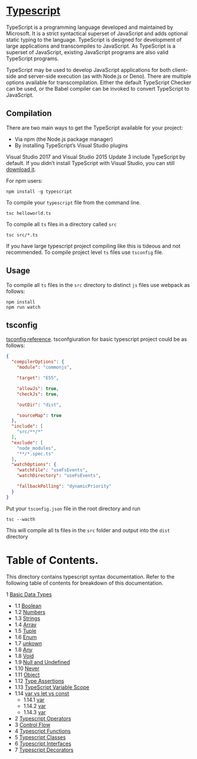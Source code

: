 # [Typescript](https://www.typescriptlang.org/tsconfig)



TypeScript is a programming language developed and maintained by Microsoft. It is a strict syntactical superset 
of JavaScript and adds optional static typing to the language. TypeScript is designed for development of 
large applications and transcompiles to JavaScript. As TypeScript is a superset of JavaScript, existing 
JavaScript programs are also valid TypeScript programs.

TypeScript may be used to develop JavaScript applications for both client-side and server-side execution 
(as with Node.js or Deno). There are multiple options available for transcompilation. Either the default TypeScript 
Checker can be used, or the Babel compiler can be invoked to convert TypeScript to JavaScript.

## Compilation
There are two main ways to get the TypeScript available for your project:
* Via npm (the Node.js package manager)
* By installing TypeScript’s Visual Studio plugins

Visual Studio 2017 and Visual Studio 2015 Update 3 include TypeScript by default. If you didn’t install 
TypeScript with Visual Studio, you can still [download it](https://www.typescriptlang.org/download).

For npm users:

    npm install -g typescript

To compile your `typescript` file from the command line.

    tsc helloworld.ts

To compile all `ts` files in a directory called `src`

    tsc src/*.ts

If you have large typescript project compiling like this is tideous and not recommended. To compile project
level `ts` files use `tsconfig` file.

## Usage
To compile all `ts` files in the `src` directory to distinct `js` files use webpack as follows:

    npm install
    npm run watch

## tsconfig
[tsconfig reference][tsconfig_reference]. tsconfgiuration for basic typescript project could be as follows:

```json
{
  "compilerOptions": {
    "module": "commonjs",

    "target": "ES5",

    "allowJs": true,
    "checkJs": true,

    "outDir": "dist",

    "sourceMap": true
  },
  "include": [
    "src/**/*"
  ],
  "exclude": [
    "node_modules",
    "**/*.spec.ts"
  ],
  "watchOptions": {
    "watchFile": "useFsEvents",
    "watchDirectory": "useFsEvents",

    "fallbackPolling": "dynamicPriority"
  }
}
```
Put your `tsconfig.json` file in the root directory and run 

    tsc --wacth

This will compile all ts files in the `src` folder and output into the `dist` directory


[tsconfig_reference]: https://www.typescriptlang.org/tsconfig


# Table of Contents.
This directory contains typescript syntax documentation. Refer to the following table of contents
for breakdown of this documentation.

1 [Basic Data Types](https://github.com/endalk200/typescript/blob/master/doc/basic.md)
  * 1.1 [Boolean](https://github.com/endalk200/typescript/blob/master/doc/basic.md#boolean)
  * 1.2 [Numbers](https://github.com/endalk200/typescript/blob/master/doc/basic.md#numbers)
  * 1.3 [Strings](https://github.com/endalk200/typescript/blob/master/doc/basic.md#strings)
  * 1.4 [Array](https://github.com/endalk200/typescript/blob/master/doc/basic.md#array)
  * 1.5 [Tuple](https://github.com/endalk200/typescript/blob/master/doc/basic.md#tuple)
  * 1.6 [Enum](https://github.com/endalk200/typescript/blob/master/doc/basic.md#enum)
  * 1.7 [unkown](https://github.com/endalk200/typescript/blob/master/doc/basic.md#unknown)
  * 1.8 [Any](https://github.com/endalk200/typescript/blob/master/doc/basic.md#any)
  * 1.8 [Void](https://github.com/endalk200/typescript/blob/master/doc/basic.md#void)
  * 1.9 [Null and Undefined](https://github.com/endalk200/typescript/blob/master/doc/basic.md#null-and-undefined)
  * 1.10 [Never](https://github.com/endalk200/typescript/blob/master/doc/basic.md#never)
  * 1.11 [Object](https://github.com/endalk200/typescript/blob/master/doc/basic.md#objects)
  * 1.12 [Type Assertions](https://github.com/endalk200/typescript/blob/master/doc/basic.md#type-assertions)
  * 1.13 [TypeScript Variable Scope](https://github.com/endalk200/typescript/blob/master/doc/basic.md#typeScript-variable-scope)
  * 1.14 [var vs let vs const](https://github.com/endalk200/typescript/blob/master/doc/basic.md#var-vs-let-vs-const)
    * 1.14.1 [var](https://github.com/endalk200/typescript/blob/master/doc/basic.md#var)
    * 1.14.2 [var](https://github.com/endalk200/typescript/blob/master/doc/basic.md#let)
    * 1.14.3 [var](https://github.com/endalk200/typescript/blob/master/doc/basic.md#const)
* 2 [Typescript Operators](https://github.com/endalk200/typescript/blob/master/doc/operators.md)
* 3 [Control Flow](https://github.com/endalk200/typescript/blob/master/doc/control_flow.md)
* 4 [Typescript Functions](https://github.com/endalk200/typescript/blob/master/doc/functions.md)
* 5 [Typescript Classes](https://github.com/endalk200/typescript/blob/master/doc/classes.md)
* 6 [Typescript Interfaces](https://github.com/endalk200/typescript/blob/master/doc/interface.md)
* 7 [Typescript Decorators](https://github.com/endalk200/typescript/blob/master/doc/decorators.md)
